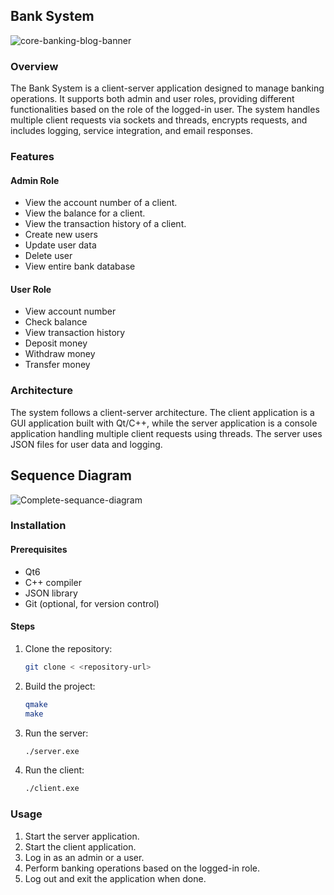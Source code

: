 
## Bank System
![core-banking-blog-banner](https://github.com/user-attachments/assets/b7371a44-cd92-46a8-b7fd-3e270c980a4b)

### Overview

The Bank System is a client-server application designed to manage banking operations. It supports both admin and user roles, providing different functionalities based on the role of the logged-in user. The system handles multiple client requests via sockets and threads, encrypts requests, and includes logging, service integration, and email responses.

### Features

#### Admin Role
- View the account number of a client.
- View the balance for a client.
- View the transaction history of a client.
- Create new users
- Update user data
- Delete user
- View entire bank database

#### User Role
- View account number
- Check balance
- View transaction history
- Deposit money
- Withdraw money
- Transfer money

### Architecture
The system follows a client-server architecture. The client application is a GUI application built with Qt/C++, while the server application is a console application handling multiple client requests using threads. The server uses JSON files for user data and logging.

## Sequence Diagram
![Complete-sequance-diagram](https://github.com/user-attachments/assets/369b1e28-eec1-44e5-8d42-eb4467f3dfb5)

### Installation

#### Prerequisites
- Qt6
- C++ compiler
- JSON library
- Git (optional, for version control)

#### Steps

1. Clone the repository:
    ```bash
    git clone < <repository-url>
    ```

2. Build the project:
    ```bash
    qmake
    make
    ```

3. Run the server:
    ```bash
    ./server.exe
    ```

4. Run the client:
    ```bash
    ./client.exe
    ```


### Usage

1. Start the server application.
2. Start the client application.
3. Log in as an admin or a user.
4. Perform banking operations based on the logged-in role.
5. Log out and exit the application when done.
